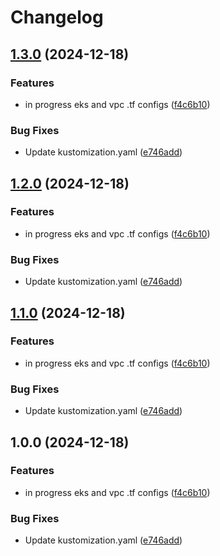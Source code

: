 # Changelog

## [1.3.0](https://github.com/sharing-fish/fish-platform-library/compare/metrics-server-v1.2.0...metrics-server-v1.3.0) (2024-12-18)


### Features

* in progress eks and vpc .tf configs ([f4c6b10](https://github.com/sharing-fish/fish-platform-library/commit/f4c6b10ed7c5200f3e5b7bb02aa23666c40429d1))


### Bug Fixes

* Update kustomization.yaml ([e746add](https://github.com/sharing-fish/fish-platform-library/commit/e746add01d02826f2788542bf04b4c4eecb8c235))

## [1.2.0](https://github.com/sharing-fish/fish-platform-library/compare/metrics-server-v1.1.0...metrics-server-v1.2.0) (2024-12-18)


### Features

* in progress eks and vpc .tf configs ([f4c6b10](https://github.com/sharing-fish/fish-platform-library/commit/f4c6b10ed7c5200f3e5b7bb02aa23666c40429d1))


### Bug Fixes

* Update kustomization.yaml ([e746add](https://github.com/sharing-fish/fish-platform-library/commit/e746add01d02826f2788542bf04b4c4eecb8c235))

## [1.1.0](https://github.com/sharing-fish/fish-platform-library/compare/metrics-server-v1.0.0...metrics-server-v1.1.0) (2024-12-18)


### Features

* in progress eks and vpc .tf configs ([f4c6b10](https://github.com/sharing-fish/fish-platform-library/commit/f4c6b10ed7c5200f3e5b7bb02aa23666c40429d1))


### Bug Fixes

* Update kustomization.yaml ([e746add](https://github.com/sharing-fish/fish-platform-library/commit/e746add01d02826f2788542bf04b4c4eecb8c235))

## 1.0.0 (2024-12-18)


### Features

* in progress eks and vpc .tf configs ([f4c6b10](https://github.com/sharing-fish/fish-platform-library/commit/f4c6b10ed7c5200f3e5b7bb02aa23666c40429d1))


### Bug Fixes

* Update kustomization.yaml ([e746add](https://github.com/sharing-fish/fish-platform-library/commit/e746add01d02826f2788542bf04b4c4eecb8c235))
